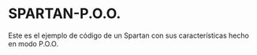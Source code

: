 # SPARTAN-P.O.O.
Este es el ejemplo de código de un Spartan con sus características hecho en modo P.O.O.
